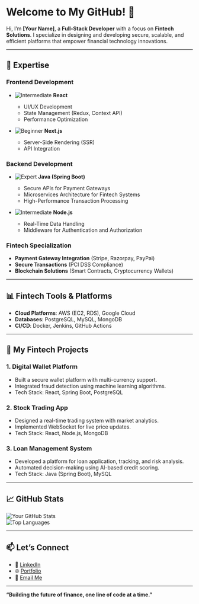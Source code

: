 # Welcome to My GitHub! 👋

Hi, I’m **[Your Name]**, a **Full-Stack Developer** with a focus on **Fintech Solutions**. I specialize in designing and developing secure, scalable, and efficient platforms that empower financial technology innovations.  

---

## 💼 Expertise  

### Frontend Development  
- ![Intermediate](https://img.shields.io/badge/Proficiency-Intermediate-yellow) **React**  
  - UI/UX Development  
  - State Management (Redux, Context API)  
  - Performance Optimization  

- ![Beginner](https://img.shields.io/badge/Proficiency-Beginner-red) **Next.js**  
  - Server-Side Rendering (SSR)  
  - API Integration  

### Backend Development  
- ![Expert](https://img.shields.io/badge/Proficiency-Expert-brightgreen) **Java (Spring Boot)**  
  - Secure APIs for Payment Gateways  
  - Microservices Architecture for Fintech Systems  
  - High-Performance Transaction Processing  

- ![Intermediate](https://img.shields.io/badge/Proficiency-Intermediate-yellow) **Node.js**  
  - Real-Time Data Handling  
  - Middleware for Authentication and Authorization  

### Fintech Specialization  
- **Payment Gateway Integration** (Stripe, Razorpay, PayPal)  
- **Secure Transactions** (PCI DSS Compliance)  
- **Blockchain Solutions** (Smart Contracts, Cryptocurrency Wallets)  

---

## 📊 Fintech Tools & Platforms  
- **Cloud Platforms**: AWS (EC2, RDS), Google Cloud  
- **Databases**: PostgreSQL, MySQL, MongoDB  
- **CI/CD**: Docker, Jenkins, GitHub Actions  

---

## 🌟 My Fintech Projects  

### 1. **Digital Wallet Platform**  
   - Built a secure wallet platform with multi-currency support.  
   - Integrated fraud detection using machine learning algorithms.  
   - Tech Stack: React, Spring Boot, PostgreSQL  

### 2. **Stock Trading App**  
   - Designed a real-time trading system with market analytics.  
   - Implemented WebSocket for live price updates.  
   - Tech Stack: React, Node.js, MongoDB  

### 3. **Loan Management System**  
   - Developed a platform for loan application, tracking, and risk analysis.  
   - Automated decision-making using AI-based credit scoring.  
   - Tech Stack: Java (Spring Boot), MySQL  

---

## 📈 GitHub Stats  

![Your GitHub Stats](https://github-readme-stats.vercel.app/api?username=your-username&show_icons=true&theme=radical)  
![Top Languages](https://github-readme-stats.vercel.app/api/top-langs/?username=your-username&layout=compact&theme=radical)  

---

## 📫 Let’s Connect  

- 💼 [LinkedIn](https://linkedin.com/in/your-username)  
- 🌐 [Portfolio](https://your-portfolio.com)  
- 📧 [Email Me](mailto:your-email@example.com)  

---

**“Building the future of finance, one line of code at a time.”**

